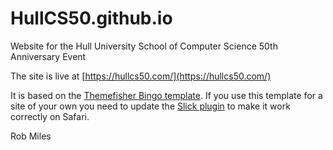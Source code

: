 # HullCS50.github.io
Website for the Hull University School of Computer Science 50th Anniversary Event

The site is live at [https://hullcs50.com/](https://hullcs50.com/)

It is based on the [Themefisher Bingo template](https://github.com/themefisher/bingo-bootstrap). If you use this template for a site of your own you need to update the [Slick plugin](https://kenwheeler.github.io/slick/) to make it work correctly on Safari. 


Rob Miles

